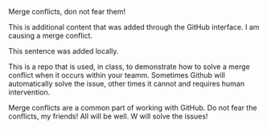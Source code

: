 Merge conflicts, don not fear them!

This is additional content that was added through the GitHub interface. I am causing a merge conflict.

This sentence was added locally.

This is a repo that is used, in class, to demonstrate how to solve a merge conflict when it occurs within your teamm. Sometimes Github will automatically solve the issue, other times it cannot and requires human intervention.

Merge conflicts are a common part of working with GitHub. Do not fear the conflicts, my friends! All will be well. W will solve the issues!